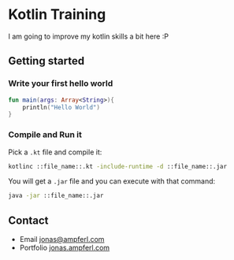 # Kotlin Training
I am going to improve my kotlin skills a bit here :P
## Getting started
### Write your first hello world
```kotlin
fun main(args: Array<String>){
	println("Hello World")
}
``` 
### Compile and Run it
Pick a `.kt` file and compile it:
```bash
kotlinc ::file_name::.kt -include-runtime -d ::file_name::.jar
```
You will get a `.jar` file and you can execute with that command:
```bash
java -jar ::file_name::.jar
```

## Contact
- Email [jonas@ampferl.com](mailto:jonas@ampferl.com)
- Portfolio [jonas.ampferl.com](https://jonas.ampferl.com/)